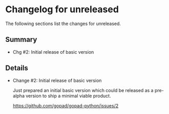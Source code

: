 # Changelog for unreleased

The following sections list the changes for unreleased.

## Summary

 * Chg #2: Initial release of basic version

## Details

 * Change #2: Initial release of basic version

   Just prepared an initial basic version which could be released as a pre-alpha version to ship a
   minimal viable product.

   https://github.com/gopad/gopad-python/issues/2


